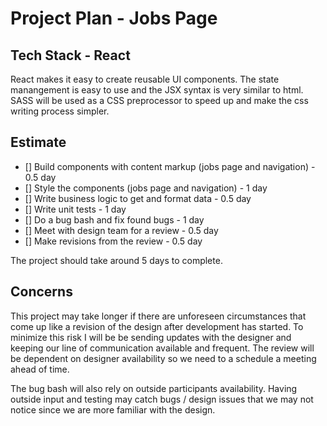 # Project Plan - Jobs Page

## Tech Stack - React

React makes it easy to create reusable UI components. The state manangement is easy to use and the JSX syntax is very similar to html. SASS will be used as a CSS preprocessor to speed up and make the css writing process simpler.

## Estimate

- [] Build components with content markup (jobs page and navigation) - 0.5 day
- [] Style the components (jobs page and navigation) - 1 day
- [] Write business logic to get and format data - 0.5 day
- [] Write unit tests - 1 day
- [] Do a bug bash and fix found bugs - 1 day
- [] Meet with design team for a review - 0.5 day
- [] Make revisions from the review - 0.5 day

The project should take around 5 days to complete.

## Concerns

This project may take longer if there are unforeseen circumstances that come up like a revision of the design after development has started. To minimize this risk I will be be sending updates with the designer and keeping our line of communication available and frequent. The review will be dependent on designer availability so we need to a schedule a meeting ahead of time.

The bug bash will also rely on outside participants availability. Having outside input and testing may catch bugs / design issues that we may not notice since we are more familiar with the design.
